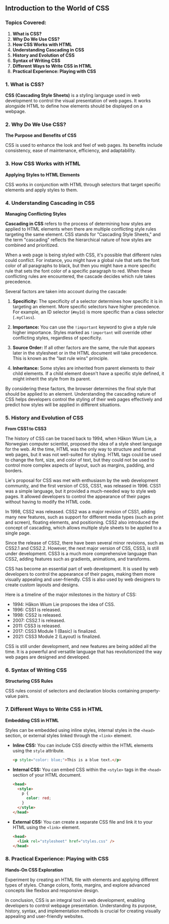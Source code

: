 ## Introduction to the World of CSS

### Topics Covered:

1. **What is CSS?**
2. **Why Do We Use CSS?**
3. **How CSS Works with HTML**
4. **Understanding Cascading in CSS**
5. **History and Evolution of CSS**
6. **Syntax of Writing CSS**
7. **Different Ways to Write CSS in HTML**
8. **Practical Experience: Playing with CSS**

### 1. What is CSS?

**CSS (Cascading Style Sheets)** is a styling language used in web development to control the visual presentation of web pages. It works alongside HTML to define how elements should be displayed on a webpage.

### 2. Why Do We Use CSS?

**The Purpose and Benefits of CSS**

CSS is used to enhance the look and feel of web pages. Its benefits include consistency, ease of maintenance, efficiency, and adaptability.

### 3. How CSS Works with HTML

**Applying Styles to HTML Elements**

CSS works in conjunction with HTML through selectors that target specific elements and apply styles to them.

### 4. Understanding Cascading in CSS

**Managing Conflicting Styles**

**Cascading in CSS** refers to the process of determining how styles are applied to HTML elements when there are multiple conflicting style rules targeting the same element. CSS stands for "Cascading Style Sheets," and the term "cascading" reflects the hierarchical nature of how styles are combined and prioritized.

When a web page is being styled with CSS, it's possible that different rules could conflict. For instance, you might have a global rule that sets the font color of all paragraphs to black, but then you might have a more specific rule that sets the font color of a specific paragraph to red. When these conflicting rules are encountered, the cascade decides which rule takes precedence.

Several factors are taken into account during the cascade:

1. **Specificity:** The specificity of a selector determines how specific it is in targeting an element. More specific selectors have higher precedence. For example, an ID selector (`#myId`) is more specific than a class selector (`.myClass`).

2. **Importance:** You can use the `!important` keyword to give a style rule higher importance. Styles marked as `!important` will override other conflicting styles, regardless of specificity.

3. **Source Order:** If all other factors are the same, the rule that appears later in the stylesheet or in the HTML document will take precedence. This is known as the "last rule wins" principle.

4. **Inheritance:** Some styles are inherited from parent elements to their child elements. If a child element doesn't have a specific style defined, it might inherit the style from its parent.

By considering these factors, the browser determines the final style that should be applied to an element. Understanding the cascading nature of CSS helps developers control the styling of their web pages effectively and predict how styles will be applied in different situations.

### 5. History and Evolution of CSS

**From CSS1 to CSS3**

The history of CSS can be traced back to 1994, when Håkon Wium Lie, a Norwegian computer scientist, proposed the idea of a style sheet language for the web. At the time, HTML was the only way to structure and format web pages, but it was not well-suited for styling. HTML tags could be used to change the font, size, and color of text, but they could not be used to control more complex aspects of layout, such as margins, padding, and borders.

Lie's proposal for CSS was met with enthusiasm by the web development community, and the first version of CSS, CSS1, was released in 1996. CSS1 was a simple language, but it provided a much-needed way to style web pages. It allowed developers to control the appearance of their pages without having to modify the HTML code.

In 1998, CSS2 was released. CSS2 was a major revision of CSS1, adding many new features, such as support for different media types (such as print and screen), floating elements, and positioning. CSS2 also introduced the concept of cascading, which allows multiple style sheets to be applied to a single page.

Since the release of CSS2, there have been several minor revisions, such as CSS2.1 and CSS2.2. However, the next major version of CSS, CSS3, is still under development. CSS3 is a much more comprehensive language than CSS2, adding features such as gradients, animations, and transforms.

CSS has become an essential part of web development. It is used by web developers to control the appearance of their pages, making them more visually appealing and user-friendly. CSS is also used by web designers to create custom layouts and designs.

Here is a timeline of the major milestones in the history of CSS:

- 1994: Håkon Wium Lie proposes the idea of CSS.
- 1996: CSS1 is released.
- 1998: CSS2 is released.
- 2007: CSS2.1 is released.
- 2011: CSS3 is released.
- 2017: CSS3 Module 1 (Basic) is finalized.
- 2021: CSS3 Module 2 (Layout) is finalized.

CSS is still under development, and new features are being added all the time. It is a powerful and versatile language that has revolutionized the way web pages are designed and developed.

### 6. Syntax of Writing CSS

**Structuring CSS Rules**

CSS rules consist of selectors and declaration blocks containing property-value pairs.

### 7. Different Ways to Write CSS in HTML

**Embedding CSS in HTML**

Styles can be embedded using inline styles, internal styles in the `<head>` section, or external styles linked through the `<link>` element.

- **Inline CSS:**
  You can include CSS directly within the HTML elements using the `style` attribute.

  ```html
  <p style="color: blue;">This is a blue text.</p>
  ```

- **Internal CSS:**
  You can embed CSS within the `<style>` tags in the `<head>` section of your HTML document.

  ```html
  <head>
    <style>
      p {
        color: red;
      }
    </style>
  </head>
  ```

- **External CSS:**
  You can create a separate CSS file and link it to your HTML using the `<link>` element.
  ```html
  <head>
    <link rel="stylesheet" href="styles.css" />
  </head>
  ```

### 8. Practical Experience: Playing with CSS

**Hands-On CSS Exploration**

Experiment by creating an HTML file with elements and applying different types of styles. Change colors, fonts, margins, and explore advanced concepts like flexbox and responsive design.

In conclusion, CSS is an integral tool in web development, enabling developers to control webpage presentation. Understanding its purpose, history, syntax, and implementation methods is crucial for creating visually appealing and user-friendly websites.
